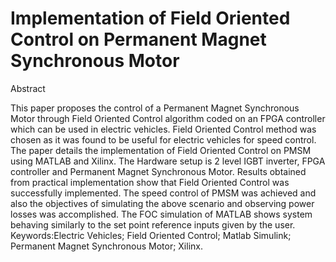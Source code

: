 #  Implementation of Field Oriented Control on Permanent Magnet Synchronous Motor

Abstract

This paper proposes the control of a Permanent Magnet Synchronous Motor through Field Oriented Control algorithm coded on an
FPGA controller which can be used in electric vehicles. Field Oriented Control method was chosen as it was found to be useful for
electric vehicles for speed control. The paper details the implementation of Field Oriented Control on PMSM using MATLAB and
Xilinx. The Hardware setup is 2 level IGBT inverter, FPGA controller and Permanent Magnet Synchronous Motor. Results obtained
from practical implementation show that Field Oriented Control was successfully implemented. The speed control of PMSM was
achieved and also the objectives of simulating the above scenario and observing power losses was accomplished. The FOC simulation of
MATLAB shows system behaving similarly to the set point reference inputs given by the user.
Keywords:Electric Vehicles; Field Oriented Control; Matlab Simulink; Permanent Magnet Synchronous Motor; Xilinx.
